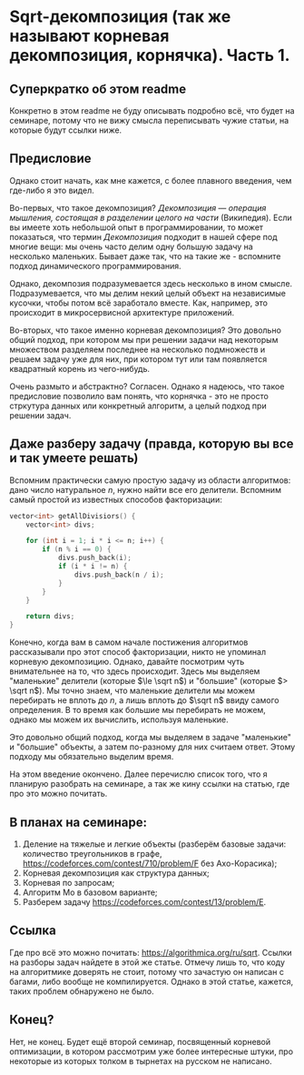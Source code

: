 # Sqrt-декомпозиция (так же называют корневая декомпозиция, корнячка). Часть 1.

## Суперкратко об этом readme

Конкретно в этом readme не буду описывать подробно всё, что будет на семинаре, потому что не вижу смысла переписывать чужие статьи, на которые будут ссылки ниже.

## Предисловие

Однако стоит начать, как мне кажется, с более плавного введения, чем где-либо я это видел.

Во-первых, что такое декомпозиция? _Декомпозиция — операция мышления, состоящая в разделении целого на части_ (Википедия). Если вы имеете хоть небольшой опыт в программировании, то может показаться, что термин _Декомпозиция_ подходит в нашей сфере под многие вещи: мы очень часто делим одну большую задачу на несколько маленьких. Бывает даже так, что на такие же - вспомните подход динамического программирования.

Однако, декомпозия подразумевается здесь несколько в ином смысле. Подразумевается, что мы делим некий целый объект на независимые кусочки, чтобы потом всё заработало вместе. Как, например, это происходит в микросервисной архитектуре приложений. 

Во-вторых, что такое именно корневая декомпозиция? Это довольно общий подход, при котором мы при решении задачи над некоторым множеством разделяем последнее на несколько подмножеств и решаем задачу уже для них, при котором тут или там появляется квадратный корень из чего-нибудь.

Очень размыто и абстрактно? Согласен. Однако я надеюсь, что такое предисловие позволило вам понять, что корнячка - это не просто стркутура данных или конкретный алгоритм, а целый подход при решении задач.

## Даже разберу задачу (правда, которую вы все и так умеете решать)

Вспомним практически самую простую задачу из области алгоритмов: дано число натуральное $n$, нужно найти все его делители. Вспомним самый простой из известных способов факторизации:

```cpp
vector<int> getAllDivisiors() {
    vector<int> divs;

    for (int i = 1; i * i <= n; i++) {
        if (n % i == 0) {
            divs.push_back(i);
            if (i * i != n) {
                divs.push_back(n / i);
            }
        }
    }

    return divs;
}
```

Конечно, когда вам в самом начале постижения алгоритмов рассказывали про этот способ факторизации, никто не упоминал корневую декомпозицию. Однако, давайте посмотрим чуть внимательнее на то, что здесь происходит. Здесь мы выделяем "маленькие" делители (которые $\le \sqrt n$) и "большие" (которые $> \sqrt n$). Мы точно знаем, что маленькие делители мы можем перебирать не вплоть до $n$, а лишь вплоть до $\sqrt n$ ввиду самого определения. В то время как большие мы перебирать не можем, однако мы можем их вычислить, используя маленькие.

Это довольно общий подход, когда мы выделяем в задаче "маленькие" и "большие" объекты, а затем по-разному для них считаем ответ. Этому подходу мы обязательно выделим время.

На этом введение окончено. Далее перечислю список того, что я планирую разобрать на семинаре, а так же кину ссылки на статью, где про это можно почитать.

## В планах на семинаре:

1. Деление на тяжелые и легкие объекты (разберём базовые задачи: количество треугольников в графе, https://codeforces.com/contest/710/problem/F без Ахо-Корасика);
1. Корневая декомпозиция как структура данных;
1. Корневая по запросам;
1. Алгоритм Мо в базовом варианте;
1. Разберем задачу https://codeforces.com/contest/13/problem/E.

## Ссылка
Где про всё это можно почитать: https://algorithmica.org/ru/sqrt. Ссылки на разборы задач найдете в этой же статье. Отмечу лишь то, что коду на алгоритмике доверять не стоит, потому что зачастую он написан с багами, либо вообще не компилируется. Однако в этой статье, кажется, таких проблем обнаружено не было.

## Конец?
Нет, не конец. Будет ещё второй семинар, посвященный корневой оптимизации, в котором рассмотрим уже более интересные штуки, про некоторые из которых толком в тырнетах на русском не написано.

